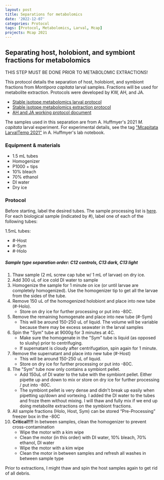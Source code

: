 ```yaml
---
layout: post
title: Separations for metabolomics
date: '2022-12-07'
categories: Protocol
tags: [Protocol, Metabolomics, Larval, Mcap]
projects: Mcap 2021
---
```


## Separating host, holobiont, and symbiont fractions for metabolomics 

THIS STEP MUST BE DONE PRIOR TO METABOLOMIC EXTRACTIONS!

This protocol details the separation of host, holobiont, and symbiont fractions from *Montipora capitata* larval samples. Fractions will be used for metabolite extraction. Protocols were developed by KW, AH, and JA. 

- [Stable isotope metabolomics larval protocol](https://ahuffmyer.github.io/ASH_Putnam_Lab_Notebook/Stable-Isotope-Metabolomics-Larval-Protocol/)
- [Stable isotope metabolomics extraction protocol](https://ahuffmyer.github.io/ASH_Putnam_Lab_Notebook/Stable-Isotope-Metabolomics-Extraction-Protocol/)
- [AH and JA working protocol document](https://docs.google.com/document/d/19fnWca8_HHpqJHXy-H25itBrWm4FvZAVTCWeKHNX--Q/edit)

The samples used in this separation are from A. Huffmyer's 2021 *M. capitata* larval experiment. For experimental details, see the tag ["Mcapitata LarvalTemp 2021"](https://ahuffmyer.github.io/ASH_Putnam_Lab_Notebook/categoryview/#mcapitata-larvaltemp-2021) in A. Huffmyer's lab notebook. 

### Equipment & materials 

- 1.5 mL tubes 
- Homogenizer 
- P1000 + tips
- 10% bleach 
- 70% ethanol 
- DI water 
- Dry ice 

### Protocol 

Before starting, label the desired tubes. The sample processing list is [here](https://docs.google.com/spreadsheets/d/112nIvpq5PNvANaT18xSWtLyttqXW2aJbyLw5tAgx-0k/edit#gid=313341128). For each biological sample (indicated by #), label one of each of the following tubes: 

1.5mL tubes: 

- #-Host
- #-Sym
- #-Holo

##### Sample type separation order: C12 controls, C13 dark, C13 light

1. Thaw sample (2 mL screw cap tube w/ 1 mL of larvae) on dry ice. 
2. Add 300 uL of ice cold DI water to sample 
3. Homogenize the sample for 1 minute on ice (or until larvae are completely homogenized). Use the homogenizer tip to get all the larvae from the sides of the tube. 
4. Remove 150 uL of the homogenized holobiont and place into new tube (#-Holo).
	- Store on dry ice for further processing or put into -80C.
5. Remove the remaining homogenate and place into new tube (#-Sym)
	- This will be around 150-250 uL of liquid. The volume will be variable because there may be excess seawater in the larval samples
6. Spin the "Sym" tube at 9000g for 3 minutes at 4C. 
	- Make sure the homogenate in the "Sym" tube is liquid (as opposed to slushy) prior to centrifuging. 
	- If supernatant is cloudy after centrifugation, spin again for 1 minute. 
7. Remove the supernatant and place into new tube (#-Host)
	- This will be around 150-250 uL of liquid.
	- Store on dry ice for further processing or put into -80C.
8. The "Sym" tube now only contains a symbiont pellet. 
	- Add 150uL of DI water to the tube with the symbiont pellet. Either pipette up and down to mix or store on dry ice for further processing / put into -80C.
	- The symbiont pellet is very dense and didn't break up easily when pipetting up/down and vortexing. I added the DI water to the tubes and froze them without mixing. I will thaw and fully mix if we end up doing metabolite extractions on the symbiont fractions. 
9. All sample fractions (Holo, Host, Sym) can be stored “Pre-Processing” freezer box in the -80C
10. **Critical!!!!** In between samples, clean the homogenizer to prevent cross-contamination
	- Wipe the motor with a kim wipe
	- Clean the motor (in this order) with DI water, 10% bleach, 70% ethanol, DI water
	- Wipe the motor with a kim wipe 
	- Clean the motor in between samples and refresh all washes in between sample type 

Prior to extractions, I might thaw and spin the host samples again to get rid of all debris.


